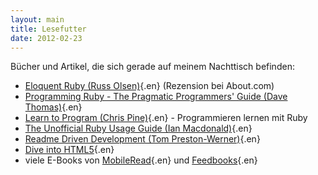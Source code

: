```yaml
---
layout: main
title: Lesefutter
date: 2012-02-23
---
```


Bücher und Artikel, die sich gerade auf meinem Nachttisch befinden:

- [Eloquent Ruby (Russ Olsen)](http://ruby.about.com/od/reviewsevents/gr/Eloquent-Ruby-By-Russ-Olsen.htm){.en} (Rezension bei About.com)
- [Programming Ruby - The Pragmatic Programmers' Guide (Dave Thomas)](http://pragprog.com/book/ruby3/programming-ruby-1-9){.en}
- [Learn to Program (Chris Pine)](http://pine.fm/LearnToProgram/){.en} - Programmieren lernen mit Ruby
- [The Unofficial Ruby Usage Guide (Ian Macdonald)](http://www.caliban.org/ruby/rubyguide.shtml){.en}
- [Readme Driven Development (Tom Preston-Werner)](http://tom.preston-werner.com/2010/08/23/readme-driven-development.html){.en}
- [Dive into HTML5](http://diveintohtml5.info/){.en}
- viele E-Books von [MobileRead](http://www.mobileread.com/){.en} und [Feedbooks](http://www.feedbooks.com/){.en}
